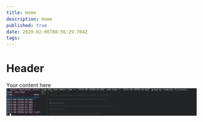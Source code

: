 ```yaml
---
title: Home
description: Home
published: true
date: 2020-02-06T08:56:29.704Z
tags: 
---
```


# Header
Your content here![screenshot_20190923_172518.png](/screenshot_20190923_172518.png)